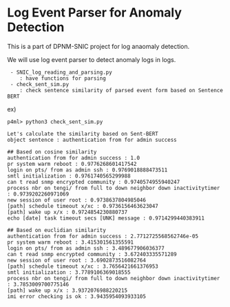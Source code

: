 Log Event Parser for Anomaly Detection
===
This is a part of DPNM-SNIC project for log anaomaly detection.

We will use log event parser to detect anomaly logs in logs.

     - SNIC_log_reading_and_parsing.py 
        : have functions for parsing
     - check_sent_sim.py
        : check sentence similarity of parsed event form based on Sentence BERT
    
ex)

```shell
p4ml> python3 check_sent_sim.py

Let's calculate the similarity based on Sent-BERT
object sentence : authentication from for admin success

## Based on cosine similarity
authentication from for admin success : 1.0
pr system warm reboot : 0.9776268601417542
login on pts/ from as admin ssh : 0.9769018888473511
smtl initialization : 0.9761740565299988
can t read snmp encrypted community : 0.9740574955940247
process nbr on tengi/ from full to down neighbor down inactivitytimer : 0.9739202260971069
new session of user root : 0.9738637804985046
[path] schedule timeout x/xc : 0.9736156463623047
[path] wake up x/x : 0.9724854230880737
echo [date] task timeout secs [UNK] message : 0.9714299440383911

## Based on euclidian similarity
authentication from for admin success : 2.7712725568562746e-05
pr system warm reboot : 3.415301561355591
login on pts/ from as admin ssh : 3.489677906036377
can t read snmp encrypted community : 3.672403335571289
new session of user root : 3.6902873516082764
[path] schedule timeout x/xc : 3.7656421661376953
smtl initialization : 3.7789106369018555
process nbr on tengi/ from full to down neighbor down inactivitytimer : 3.7853009700775146
[path] wake up x/x : 3.9372076988220215
imi error checking is ok : 3.9435954093933105
```